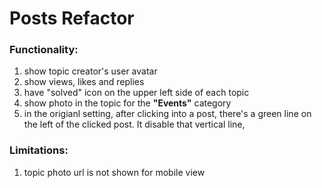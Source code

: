 # Posts Refactor

### Functionality: 

1. show topic creator's user avatar
2. show views, likes and replies
3. have "solved" icon on the upper left side of each topic
4. show photo in the topic for the **"Events"** category
5. in the origianl setting, after clicking into a post, there's a green line on the left of the clicked post. It disable that vertical line, 

### Limitations:

1. topic photo url is not shown for mobile view